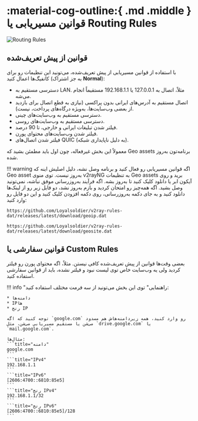 # :material-cog-outline:{ .md .middle } قوانین مسیریابی یا Routing Rules

![Routing Rules](../images/routing-rules.jpg)

## قوانین از پیش تعریف‌شده

با استفاده از قوانین مسیریابی از پیش تعریف‌شده، می‌تونید این تنظیمات رو برای کانفیگ‌ها اعمال کنید (به جز اشتراک **Normal**):

* دسترسی مستقیم به LAN. مثلاً، اتصال به 127.0.0.1 یا 192.168.1.1 مستقیماً انجام می‌شه.
* اتصال مستقیم به آدرس‌های ایرانی بدون پراکسی (نیازی به قطع اتصال برای بازدید از بعضی وب‌سایت‌ها، به‌ویژه درگاه‌های پرداخت، نیست).
* دسترسی مستقیم به وب‌سایت‌های چینی.
* دسترسی مستقیم به وب‌سایت‌های روسی.
* فیلتر شدن تبلیغات ایرانی و خارجی، تا 90 درصد.
* فیلتر شدن وب‌سایت‌های محتوای پورن.
* فیلتر شدن اتصال‌های QUIC (به دلیل ناپایداری شبکه).

معمولاً این بخش غیرفعاله، چون اول باید مطمئن بشید که Geo assets برنامه‌تون به‌روز شده.

!!! warning
    اگه قوانین مسیریابی رو فعال کنید و برنامه وصل نشه، دلیل اصلیش اینه که Geo asset به‌روز نیست. توی منوی v2rayNG به تنظیمات Geo assets برید و روی آیکون ابر یا دانلود کلیک کنید تا به‌روز بشه. اگه فرآیند به‌روزرسانی موفق نباشه، نمی‌تونید وصل بشید. اگه همه‌چیز رو امتحان کردید و بازم به‌روز نشد، دو فایل زیر رو از لینک‌ها دانلود کنید و به جای دکمه به‌روزرسانی، روی دکمه افزودن کلیک کنید و این دو فایل رو وارد کنید:

```title="GeoIP"
https://github.com/Loyalsoldier/v2ray-rules-dat/releases/latest/download/geoip.dat
```

```title="GeoSite"
https://github.com/Loyalsoldier/v2ray-rules-dat/releases/latest/download/geosite.dat
```

## قوانین سفارشی یا Custom Rules

بعضی وقت‌ها قوانین از پیش تعریف‌شده کافی نیستن. مثلاً، اگه محتوای پورن رو فیلتر کردید ولی یه وب‌سایت خاص توی لیست نبود و فیلتر نشده، باید از قوانین سفارشی استفاده کنید.

!!! info "راهنمایی"
    توی این بخش می‌تونید از سه فرمت مختلف استفاده کنید:

    * دامنه‌ها
    * IPها
    * رنج IP

    توجه کنید که اگه `google.com` رو وارد کنید، همه زیردامنه‌هاش هم مسدود می‌شن یا مستقیم مسیریابی می‌شن، مثل `drive.google.com` یا `mail.google.com`.

    مثال‌ها:
    ```title="دامنه"
    google.com
    ```
    ```title="IPv4"
    192.168.1.1
    ```
    ```title="IPv6"
    [2606:4700::6810:85e5]
    ```
    ```title="رنج IPv4"
    192.168.1.1/32
    ```
    ```title="رنج IPv6"
    [2606:4700::6810:85e5]/128
    ```
